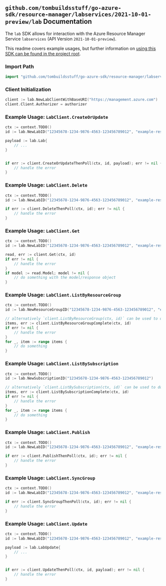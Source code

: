 
## `github.com/tombuildsstuff/go-azure-sdk/resource-manager/labservices/2021-10-01-preview/lab` Documentation

The `lab` SDK allows for interaction with the Azure Resource Manager Service `labservices` (API Version `2021-10-01-preview`).

This readme covers example usages, but further information on [using this SDK can be found in the project root](https://github.com/tombuildsstuff/go-azure-sdk/tree/main/docs).

### Import Path

```go
import "github.com/tombuildsstuff/go-azure-sdk/resource-manager/labservices/2021-10-01-preview/lab"
```


### Client Initialization

```go
client := lab.NewLabClientWithBaseURI("https://management.azure.com")
client.Client.Authorizer = authorizer
```


### Example Usage: `LabClient.CreateOrUpdate`

```go
ctx := context.TODO()
id := lab.NewLabID("12345678-1234-9876-4563-123456789012", "example-resource-group", "labValue")

payload := lab.Lab{
	// ...
}


if err := client.CreateOrUpdateThenPoll(ctx, id, payload); err != nil {
	// handle the error
}
```


### Example Usage: `LabClient.Delete`

```go
ctx := context.TODO()
id := lab.NewLabID("12345678-1234-9876-4563-123456789012", "example-resource-group", "labValue")

if err := client.DeleteThenPoll(ctx, id); err != nil {
	// handle the error
}
```


### Example Usage: `LabClient.Get`

```go
ctx := context.TODO()
id := lab.NewLabID("12345678-1234-9876-4563-123456789012", "example-resource-group", "labValue")

read, err := client.Get(ctx, id)
if err != nil {
	// handle the error
}
if model := read.Model; model != nil {
	// do something with the model/response object
}
```


### Example Usage: `LabClient.ListByResourceGroup`

```go
ctx := context.TODO()
id := lab.NewResourceGroupID("12345678-1234-9876-4563-123456789012", "example-resource-group")

// alternatively `client.ListByResourceGroup(ctx, id)` can be used to do batched pagination
items, err := client.ListByResourceGroupComplete(ctx, id)
if err != nil {
	// handle the error
}
for _, item := range items {
	// do something
}
```


### Example Usage: `LabClient.ListBySubscription`

```go
ctx := context.TODO()
id := lab.NewSubscriptionID("12345678-1234-9876-4563-123456789012")

// alternatively `client.ListBySubscription(ctx, id)` can be used to do batched pagination
items, err := client.ListBySubscriptionComplete(ctx, id)
if err != nil {
	// handle the error
}
for _, item := range items {
	// do something
}
```


### Example Usage: `LabClient.Publish`

```go
ctx := context.TODO()
id := lab.NewLabID("12345678-1234-9876-4563-123456789012", "example-resource-group", "labValue")

if err := client.PublishThenPoll(ctx, id); err != nil {
	// handle the error
}
```


### Example Usage: `LabClient.SyncGroup`

```go
ctx := context.TODO()
id := lab.NewLabID("12345678-1234-9876-4563-123456789012", "example-resource-group", "labValue")

if err := client.SyncGroupThenPoll(ctx, id); err != nil {
	// handle the error
}
```


### Example Usage: `LabClient.Update`

```go
ctx := context.TODO()
id := lab.NewLabID("12345678-1234-9876-4563-123456789012", "example-resource-group", "labValue")

payload := lab.LabUpdate{
	// ...
}


if err := client.UpdateThenPoll(ctx, id, payload); err != nil {
	// handle the error
}
```
